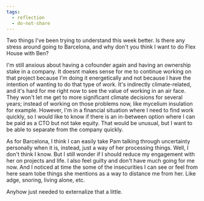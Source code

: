 ```yaml
---
tags:
  - reflection
  - do-not-share
---
```



Two things I've been trying to understand this week better. Is there any stress around going to Barcelona, and why don't you think I want to do Flex House with Ben?

I'm still anxious about having a cofounder again and having an ownership stake in a company. It doesnt makes sense for me to continue working on that project because I'm doing it energetically and not because I have the intention of wanting to do that type of work. It's indirectly climate-related, and it's hard for me right now to see the value of working in an air face. They won't let me get to more significant climate decisions for several years; instead of working on those problems now, like mycelium insulation for example. However, I'm in a financial situation where I need to find work quickly, so I would like to know if there is an in-between option where I can be paid as a CTO but not take equity. That would be unusual, but I want to be able to separate from the company quickly.

As for Barcelona, I think I can easily take Pam talking through uncertainty personally when it is, instead, just a way of her processing things. Well, I don't think I know. But I still wonder if I should reduce my engagement with her on projects and life. I also feel guilty and don't have much going for me now. And I noticed at time the some of the insecurities I can see or feel from here seam tobe things she mentions as a way to distance me from her. Like adge, snoring, living alone, etc.

Anyhow just needed to externalize that a little.

